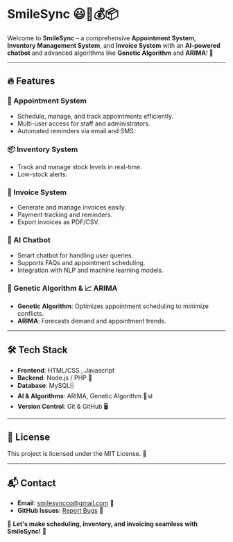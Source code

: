 # SmileSync 😃📅💰📦

Welcome to **SmileSync** – a comprehensive **Appointment System**, **Inventory Management System**, and **Invoice System** with an **AI-powered chatbot** and advanced algorithms like **Genetic Algorithm** and **ARIMA**! 🚀

---

## 🔥 Features

### 🏥 Appointment System
- Schedule, manage, and track appointments efficiently.
- Multi-user access for staff and administrators.
- Automated reminders via email and SMS.

### 📦 Inventory System
- Track and manage stock levels in real-time.
- Low-stock alerts.

### 🧾 Invoice System
- Generate and manage invoices easily.
- Payment tracking and reminders.
- Export invoices as PDF/CSV.

### 🤖 AI Chatbot
- Smart chatbot for handling user queries.
- Supports FAQs and appointment scheduling.
- Integration with NLP and machine learning models.

### 🧬 Genetic Algorithm & 📈 ARIMA
- **Genetic Algorithm**: Optimizes appointment scheduling to minimize conflicts.
- **ARIMA**: Forecasts demand and appointment trends.

---

## 🛠️ Tech Stack

- **Frontend**: HTML/CSS , Javascript
- **Backend**: Node.js / PHP 🐍
- **Database**: MySQL🗄️
- **AI & Algorithms**: ARIMA, Genetic Algorithm 🤖📊
- **Version Control**: Git & GitHub 🖥️

---



## 📜 License
This project is licensed under the MIT License. 📄

---

## 📬 Contact
- **Email**: smilesyncco@gmail.com 📧
- **GitHub Issues**: [Report Bugs](https://github.com/yourusername/SmileSync/issues) 🐞

🚀 **Let's make scheduling, inventory, and invoicing seamless with SmileSync!** 🚀

